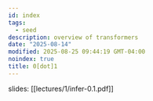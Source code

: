 ```yaml
---
id: index
tags:
  - seed
description: overview of transformers
date: "2025-08-14"
modified: 2025-08-25 09:44:19 GMT-04:00
noindex: true
title: 0[dot]1
---
```


slides: [[lectures/1/infer-0.1.pdf]]

